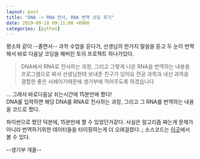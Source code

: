 ```yaml
---
layout: post
title: "DNA -> RNA 전사, RNA 번역 코딩 후기"
date: 2019-09-18 09:11:00 +0900
categories: [python]
---
```


평소와 같이 --졸면서-- 과학 수업을 듣다가, 선생님의 한가지 말씀을 듣고 두 눈이 번쩍해서 바로 다음날 코딩을 해버린 토이 프로젝트 하나가있다.

> DNA에서 RNA로 전사하는 과정, 그리고 그렇게 나온 RNA을 번역하는 내용을 프로그램으로 짜서 선생님한테 보내준 친구가 있어요
> 전공 과목과 내신 과목을 결합한 좋은 사례이기때문에 생기부에 적어주도록 하겠습니다

... 그래서 바로다음날 쉬는시간에 15분만에 짰다!  
DNA를 입력하면 해당 DNA를 RNA로 전사하는 과정, 그리고 그 RNA를 번역하는 내용을 코드로 짰다.

파이썬으로 짰던 덕분에, 15분만에 짤 수 있었던거같다. 사실은 알고리즘 짜는게 문제가 아니라 번역하기위한 데이터들을 타이핑하는게 더 오래걸렸다..;
소스코드는 [이곳](https://github.com/kim-yeon-gyu-exlock/dna-rna-translation/blob/master/science.py)에서 볼 수 있다.

--생기부 개꿀--
